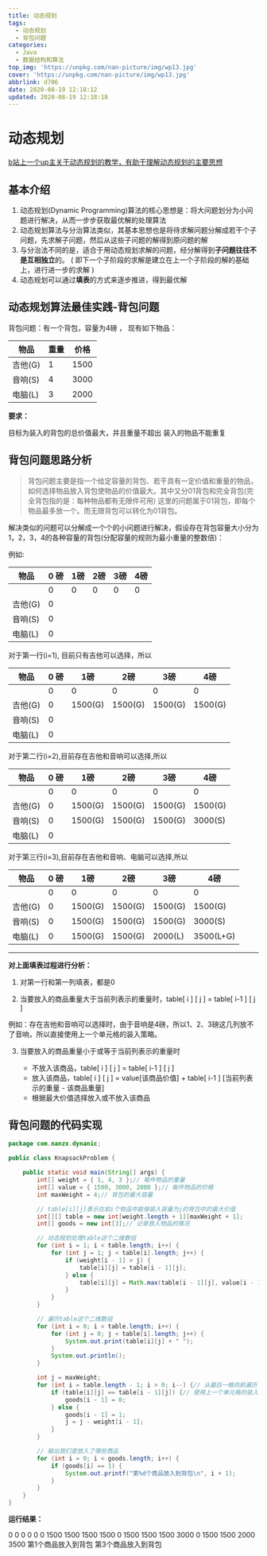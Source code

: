 ```yaml
---
title: 动态规划
tags:
  - 动态规划
  - 背包问题
categories:
  - Java
  - 数据结构和算法
top_img: 'https://unpkg.com/nan-picture/img/wp13.jpg'
cover: 'https://unpkg.com/nan-picture/img/wp13.jpg'
abbrlink: d706
date: 2020-08-19 12:18:12
updated: 2020-08-19 12:18:18
---
```


# 动态规划

[b站上一个up主关于动态规划的教学，有助于理解动态规划的主要思想](https://www.bilibili.com/video/BV18x411V7fm)

## 基本介绍

1. 动态规划(Dynamic Programming)算法的核心思想是：将大问题划分为小问题进行解决，从而一步步获取最优解的处理算法
2. 动态规划算法与分治算法类似，其基本思想也是将待求解问题分解成若干个子问题，先求解子问题，然后从这些子问题的解得到原问题的解
3. 与分治法不同的是，适合于用动态规划求解的问题，经分解得到**子问题往往不是互相独立**的。 ( 即下一个子阶段的求解是建立在上一个子阶段的解的基础上，进行进一步的求解 )
4. 动态规划可以通过**填表**的方式来逐步推进，得到最优解



## 动态规划算法最佳实践-背包问题

背包问题：有一个背包，容量为4磅 ， 现有如下物品：

| 物品    | 重量 | 价格 |
| ------- | ---- | ---- |
| 吉他(G) | 1    | 1500 |
| 音响(S) | 4    | 3000 |
| 电脑(L) | 3    | 2000 |

**要求：**

目标为装入的背包的总价值最大，并且重量不超出
装入的物品不能重复



## 背包问题思路分析

> 背包问题主要是指一个给定容量的背包、若干具有一定价值和重量的物品，如何选择物品放入背包使物品的价值最大。其中又分01背包和完全背包(完全背包指的是：每种物品都有无限件可用)
> 这里的问题属于01背包，即每个物品最多放一个。而无限背包可以转化为01背包。

解决类似的问题可以分解成一个个的小问题进行解决，假设存在背包容量大小分为1，2，3，4的各种容量的背包(分配容量的规则为最小重量的整数倍)：

例如:

| 物品    | 0 磅 | 1磅  | 2磅  | 3磅  | 4磅  |
| ------- | ---- | ---- | ---- | ---- | ---- |
|         | 0    | 0    | 0    | 0    | 0    |
| 吉他(G) | 0    |      |      |      |      |
| 音响(S) | 0    |      |      |      |      |
| 电脑(L) | 0    |      |      |      |      |

对于第一行(i=1), 目前只有吉他可以选择，所以

| 物品    | 0 磅 | 1磅     | 2磅     | 3磅     | 4磅     |
| ------- | ---- | ------- | ------- | ------- | ------- |
|         | 0    | 0       | 0       | 0       | 0       |
| 吉他(G) | 0    | 1500(G) | 1500(G) | 1500(G) | 1500(G) |
| 音响(S) | 0    |         |         |         |         |
| 电脑(L) | 0    |         |         |         |         |

对于第二行(i=2),目前存在吉他和音响可以选择,所以

| 物品    | 0 磅 | 1磅     | 2磅     | 3磅     | 4磅     |
| ------- | ---- | ------- | ------- | ------- | ------- |
|         | 0    | 0       | 0       | 0       | 0       |
| 吉他(G) | 0    | 1500(G) | 1500(G) | 1500(G) | 1500(G) |
| 音响(S) | 0    | 1500(G) | 1500(G) | 1500(G) | 3000(S) |
| 电脑(L) | 0    |         |         |         |         |

对于第三行(i=3),目前存在吉他和音响、电脑可以选择,所以

| 物品    | 0 磅 | 1磅     | 2磅     | 3磅     | 4磅       |
| ------- | ---- | ------- | ------- | ------- | --------- |
|         | 0    | 0       | 0       | 0       | 0         |
| 吉他(G) | 0    | 1500(G) | 1500(G) | 1500(G) | 1500(G)   |
| 音响(S) | 0    | 1500(G) | 1500(G) | 1500(G) | 3000(S)   |
| 电脑(L) | 0    | 1500(G) | 1500(G) | 2000(L) | 3500(L+G) |

---

**对上面填表过程进行分析：**

1. 对第一行和第一列填表，都是0

2.  当要放入的商品重量大于当前列表示的重量时，table[ i ] [ j ] = table[ i-1 ] [ j ]

   例如：存在吉他和音响可以选择时，由于音响是4磅，所以1、2、3磅这几列放不了音响，所以直接使用上一个单元格的装入策略。

3. 当要放入的商品重量小于或等于当前列表示的重量时

   - 不放入该商品，table[ i ] [ j ] = table[ i-1 ] [ j ]
   - 放入该商品，table[ i ] [ j ] = value[该商品价值] +  table[ i-1 ] [当前列表示的重量 - 该商品重量]
   - 根据最大价值选择放入或不放入该商品



## 背包问题的代码实现

```java
package com.nanzx.dynanic;

public class KnapsackProblem {

	public static void main(String[] args) {
		int[] weight = { 1, 4, 3 };// 每件物品的重量
		int[] value = { 1500, 3000, 2000 };// 每件物品的价格
		int maxWeight = 4;// 背包的最大容量

		// table[i][j]表示在前i个物品中能够装入容量为j的背包中的最大价值
		int[][] table = new int[weight.length + 1][maxWeight + 1];
		int[] goods = new int[3];// 记录放入物品的情况

		// 动态规划处理table这个二维数组
		for (int i = 1; i < table.length; i++) {
			for (int j = 1; j < table[i].length; j++) {
				if (weight[i - 1] > j) {
					table[i][j] = table[i - 1][j];
				} else {
					table[i][j] = Math.max(table[i - 1][j], value[i - 1] + table[i - 1][j - weight[i - 1]]);
				}
			}
		}

		// 遍历table这个二维数组
		for (int i = 0; i < table.length; i++) {
			for (int j = 0; j < table[i].length; j++) {
				System.out.print(table[i][j] + " ");
			}
			System.out.println();
		}

		int j = maxWeight;
		for (int i = table.length - 1; i > 0; i--) {// 从最后一格向前遍历
			if (table[i][j] == table[i - 1][j]) {// 使用上一个单元格的装入策略，说明没有装入该物品
				goods[i - 1] = 0;
			} else {
				goods[i - 1] = 1;
				j = j - weight[i - 1];
			}
		}

		// 输出我们是放入了哪些商品
		for (int i = 0; i < goods.length; i++) {
			if (goods[i] == 1) {
				System.out.printf("第%d个商品放入到背包\n", i + 1);
			}
		}
	}
}
```

**运行结果：**

0 0 0 0 0 
0 1500 1500 1500 1500 
0 1500 1500 1500 3000 
0 1500 1500 2000 3500 
第1个商品放入到背包
第3个商品放入到背包